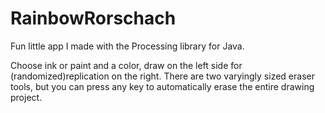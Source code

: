 # RainbowRorschach
Fun little app I made with the Processing library for Java.

 Choose ink or paint and a color, draw on the left side for (randomized)replication on the right. There are two varyingly sized eraser tools, but you can press any key to automatically erase the entire drawing project.
